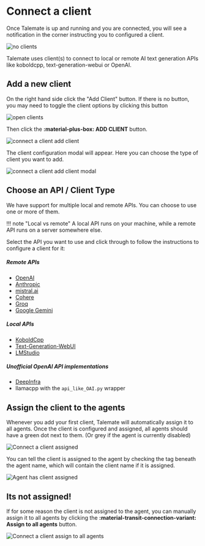 # Connect a client

Once Talemate is up and running and you are connected, you will see a notification in the corner instructing you to configured a client.

![no clients](/talemate/img/0.26.0/no-clients.png)

Talemate uses client(s) to connect to local or remote AI text generation APIs like koboldcpp, text-generation-webui or OpenAI.

## Add a new client

On the right hand side click the "Add Client" button. If there is no button, you may need to toggle the client options by clicking this button

![open clients](/talemate/img/0.26.0/open-clients.png)

Then click the **:material-plus-box: ADD CLIENT** button.

![connect a client add client](/talemate/img/0.26.0/connect-a-client-add-client.png)

The client configuration modal will appear. Here you can choose the type of client you want to add.

![connect a client add client modal](/talemate/img/0.26.0/connect-a-client-add-client-modal.png)

## Choose an API / Client Type

We have support for multiple local and remote APIs. You can choose to use one or more of them.

!!! note "Local vs remote"
    A local API runs on your machine, while a remote API runs on a server somewhere else. 

Select the API you want to use and click through to follow the instructions to configure a client for it:

##### Remote APIs

- [OpenAI](/user-guide/clients/types/openai/)
- [Anthropic](/user-guide/clients/types/anthropic/)
- [mistral.ai](/user-guide/clients/types/mistral/)
- [Cohere](/user-guide/clients/types/cohere/)
- [Groq](/user-guide/clients/types/groq/)
- [Google Gemini](/user-guide/clients/types/google/)

##### Local APIs

- [KoboldCpp](/user-guide/clients/types/koboldcpp/)
- [Text-Generation-WebUI](/user-guide/clients/types/text-generation-webui/) 
- [LMStudio](/user-guide/clients/types/lmstudio/)

##### Unofficial OpenAI API implementations

- [DeepInfra](/user-guide/clients/types/openai-compatible/#deepinfra)
- llamacpp with the `api_like_OAI.py` wrapper

## Assign the client to the agents

Whenever you add your first client, Talemate will automatically assign it to all agents. Once the client is configured and assigned, all agents should have a green dot next to them. (Or grey if the agent is currently disabled)

![Connect a client assigned](/talemate/img/0.26.0/connect-a-client-ready.png)

You can tell the client is assigned to the agent by checking the tag beneath the agent name, which will contain the client name if it is assigned.

![Agent has client assigned](/talemate/img/0.26.0/agent-has-client-assigned.png)

## Its not assigned!

If for some reason the client is not assigned to the agent, you can manually assign it to all agents by clicking the **:material-transit-connection-variant: Assign to all agents** button.

![Connect a client assign to all agents](/talemate/img/0.26.0/connect-a-client-assign-to-all-agents.png)